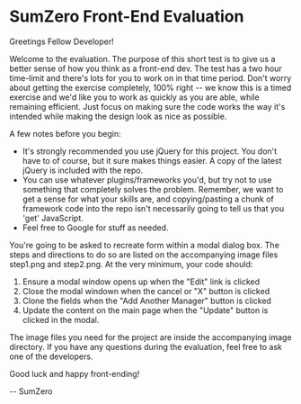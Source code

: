 SumZero Front-End Evaluation
=============================

Greetings Fellow Developer!

Welcome to the evaluation. The purpose of this short test is to give us a better sense of how you think as a front-end dev. The test has a two hour time-limit and there's lots for you to work on in that time period. Don't worry about getting the exercise completely, 100% right -- we know this is a timed exercise and we'd like you to work as quickly as you are able, while remaining efficient. Just focus on making sure the code works the way it's intended while making the design look as nice as possible.

A few notes before you begin:

* It's strongly recommended you use jQuery for this project. You don't have to of course, but it sure makes things easier. A copy of the latest jQuery is included with the repo.
* You can use whatever plugins/frameworks you'd, but try not to use something that completely solves the problem. Remember, we want to get a sense for what your skills are, and copying/pasting a chunk of framework code into the repo isn't necessarily going to tell us that you 'get' JavaScript.
* Feel free to Google for stuff as needed.

You're going to be asked to recreate form within a modal dialog box. The steps and directions to do so are listed on the accompanying image files step1.png and step2.png. At the very minimum, your code should:

1. Ensure a modal window opens up when the "Edit" link is clicked
2. Close the modal windown when the cancel or "X" button is clicked
3. Clone the fields when the "Add Another Manager" button is clicked
4. Update the content on the main page when the "Update" button is clicked in the modal.

The image files you need for the project are inside the accompanying image directory. If you have any questions during the evaluation, feel free to ask one of the developers. 

Good luck and happy front-ending!

-- SumZero 